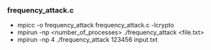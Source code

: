 ### frequency_attack.c

- mpicc -o frequency_attack frequency_attack.c -lcrypto
- mpirun -np <number_of_processes> ./frequency_attack <key> <file.txt>
- mpirun -np 4 ./frequency_attack 123456 input.txt
